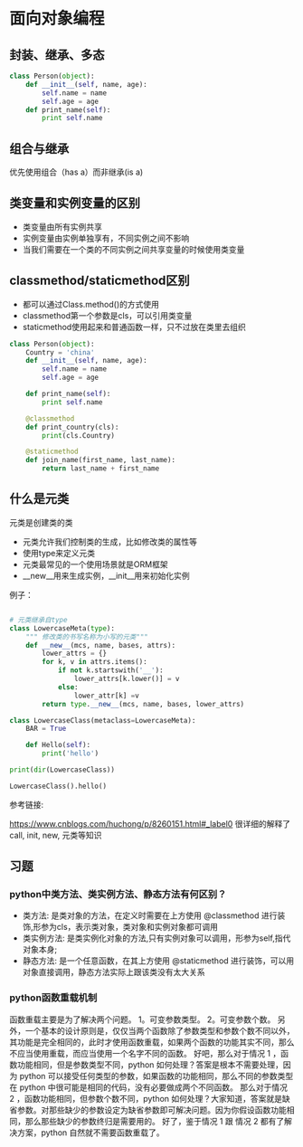 # 面向对象编程

## 封装、继承、多态

```python
class Person(object):
    def __init__(self, name, age):
        self.name = name
        self.age = age
    def print_name(self):
        print self.name
```

## 组合与继承

优先使用组合（has a）而非继承(is a)

## 类变量和实例变量的区别

- 类变量由所有实例共享
- 实例变量由实例单独享有，不同实例之间不影响
- 当我们需要在一个类的不同实例之间共享变量的时候使用类变量

## classmethod/staticmethod区别

- 都可以通过Class.method()的方式使用
- classmethod第一个参数是cls，可以引用类变量
- staticmethod使用起来和普通函数一样，只不过放在类里去组织

```python
class Person(object):
    Country = 'china'
    def __init__(self, name, age):
        self.name = name
        self.age = age

    def print_name(self):
        print self.name

    @classmethod
    def print_country(cls):
        print(cls.Country)

    @staticmethod
    def join_name(first_name, last_name):
        return last_name + first_name
```

## 什么是元类

元类是创建类的类

- 元类允许我们控制类的生成，比如修改类的属性等
- 使用type来定义元类
- 元类最常见的一个使用场景就是ORM框架
- __new__用来生成实例，__init__用来初始化实例

例子：

``` python

# 元类继承自type
class LowercaseMeta(type):
    """ 修改类的书写名称为小写的元类"""
    def __new__(mcs, name, bases, attrs):
        lower_attrs = {}
        for k, v in attrs.items():
            if not k.startswith('__'):
                lower_attrs[k.lower()] = v
            else:
                lower_attr[k] =v
        return type.__new__(mcs, name, bases, lower_attrs)

class LowercaseClass(metaclass=LowercaseMeta):
    BAR = True

    def Hello(self):
        print('hello')

print(dir(LowercaseClass))

LowercaseClass().hello()
```

参考链接:

https://www.cnblogs.com/huchong/p/8260151.html#_label0
很详细的解释了call, init, new, 元类等知识


## 习题

### python中类方法、类实例方法、静态方法有何区别？

- 类方法: 是类对象的方法，在定义时需要在上方使用 @classmethod 进行装饰,形参为cls，表示类对象，类对象和实例对象都可调用
- 类实例方法: 是类实例化对象的方法,只有实例对象可以调用，形参为self,指代对象本身;
- 静态方法: 是一个任意函数，在其上方使用 @staticmethod 进行装饰，可以用对象直接调用，静态方法实际上跟该类没有太大关系

### python函数重载机制

函数重载主要是为了解决两个问题。
1。可变参数类型。
2。可变参数个数。
另外，一个基本的设计原则是，仅仅当两个函数除了参数类型和参数个数不同以外，其功能是完全相同的，此时才使用函数重载，如果两个函数的功能其实不同，那么不应当使用重载，而应当使用一个名字不同的函数。
好吧，那么对于情况 1 ，函数功能相同，但是参数类型不同，python 如何处理？答案是根本不需要处理，因为 python 可以接受任何类型的参数，如果函数的功能相同，那么不同的参数类型在 python 中很可能是相同的代码，没有必要做成两个不同函数。
那么对于情况 2 ，函数功能相同，但参数个数不同，python 如何处理？大家知道，答案就是缺省参数。对那些缺少的参数设定为缺省参数即可解决问题。因为你假设函数功能相同，那么那些缺少的参数终归是需要用的。
好了，鉴于情况 1 跟 情况 2 都有了解决方案，python 自然就不需要函数重载了。

